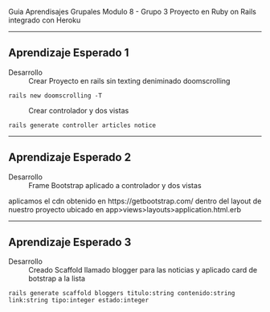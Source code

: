 Guia Aprendisajes Grupales Modulo 8 - Grupo 3
Proyecto en Ruby on Rails integrado con Heroku
***
## Aprendizaje Esperado 1
<dl>
  <dt>Desarrollo</dt>
  <dd>Crear Proyecto en rails sin texting deniminado doomscrolling</dd>
  
```rails
rails new doomscrolling -T
```
  <dd>Crear controlador y dos vistas </dd>
  
```rails
rails generate controller articles notice
```
</dl>

***
## Aprendizaje Esperado 2
<dl>
  <dt>Desarrollo</dt>
  <dd>Frame Bootstrap aplicado a controlador y dos vistas</dd>
</dl>
aplicamos el cdn obtenido en https://getbootstrap.com/
dentro del layout de nuestro proyecto ubicado en 
app>views>layouts>application.html.erb

***
## Aprendizaje Esperado 3
<dl>
  <dt>Desarrollo</dt>
  <dd>Creado Scaffold llamado blogger para las noticias y aplicado card de botstrap a la lista</dd>

```rails
rails generate scaffold bloggers titulo:string contenido:string link:string tipo:integer estado:integer
```
</dl>
